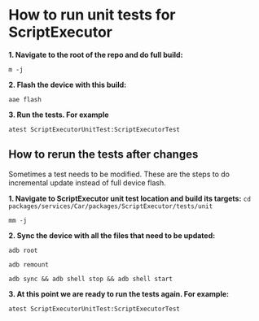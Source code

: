 <!--
  Copyright (C) 2021 The Android Open Source Project

  Licensed under the Apache License, Version 2.0 (the "License");
  you may not use this file except in compliance with the License.
  You may obtain a copy of the License at

       http://www.apache.org/licenses/LICENSE-2.0

  Unless required by applicable law or agreed to in writing, software
  distributed under the License is distributed on an "AS IS" BASIS,
  WITHOUT WARRANTIES OR CONDITIONS OF ANY KIND, either express or implied.
  See the License for the specific language governing permissions and
  limitations under the License
  -->

# How to run unit tests for ScriptExecutor

**1. Navigate to the root of the repo and do full build:**

`m -j`

**2. Flash the device with this build:**

`aae flash`

**3. Run the tests. For example**

`atest ScriptExecutorUnitTest:ScriptExecutorTest`


## How to rerun the tests after changes
Sometimes a test needs to be modified. These are the steps to do incremental update instead of full
device flash.

**1. Navigate to ScriptExecutor unit test location and build its targets:**
`cd packages/services/Car/packages/ScriptExecutor/tests/unit`

`mm -j`

**2. Sync the device with all the files that need to be updated:**

`adb root`

`adb remount`

`adb sync && adb shell stop && adb shell start`

**3. At this point we are ready to run the tests again. For example:**

`atest ScriptExecutorUnitTest:ScriptExecutorTest`

